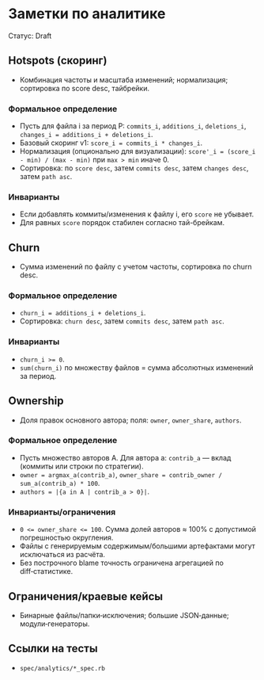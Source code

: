 # Заметки по аналитике

Статус: Draft

## Hotspots (скоринг)
- Комбинация частоты и масштаба изменений; нормализация; сортировка по score desc, тайбрейки.

### Формальное определение
- Пусть для файла i за период P: `commits_i`, `additions_i`, `deletions_i`, `changes_i = additions_i + deletions_i`.
- Базовый скоринг v1: `score_i = commits_i * changes_i`.
- Нормализация (опционально для визуализации): `score'_i = (score_i - min) / (max - min)` при `max > min` иначе 0.
- Сортировка: по `score desc`, затем `commits desc`, затем `changes desc`, затем `path asc`.

### Инварианты
- Если добавлять коммиты/изменения к файлу i, его `score` не убывает.
- Для равных `score` порядок стабилен согласно тай-брейкам.

## Churn
- Сумма изменений по файлу с учетом частоты, сортировка по churn desc.

### Формальное определение
- `churn_i = additions_i + deletions_i`.
- Сортировка: `churn desc`, затем `commits desc`, затем `path asc`.

### Инварианты
- `churn_i >= 0`.
- `sum(churn_i)` по множеству файлов = сумма абсолютных изменений за период.

## Ownership
- Доля правок основного автора; поля: `owner`, `owner_share`, `authors`.

### Формальное определение
- Пусть множество авторов A. Для автора a: `contrib_a` — вклад (коммиты или строки по стратегии).
- `owner = argmax_a(contrib_a)`, `owner_share = contrib_owner / sum_a(contrib_a) * 100`.
- `authors = |{a in A | contrib_a > 0}|`.

### Инварианты/ограничения
- `0 <= owner_share <= 100`. Сумма долей авторов ≈ 100% с допустимой погрешностью округления.
- Файлы с генерируемым содержимым/большими артефактами могут исключаться из расчёта.
- Без построчного blame точность ограничена агрегацией по diff‑статистике.

## Ограничения/краевые кейсы
- Бинарные файлы/папки‑исключения; большие JSON‑данные; модули‑генераторы.

## Ссылки на тесты
- `spec/analytics/*_spec.rb`
